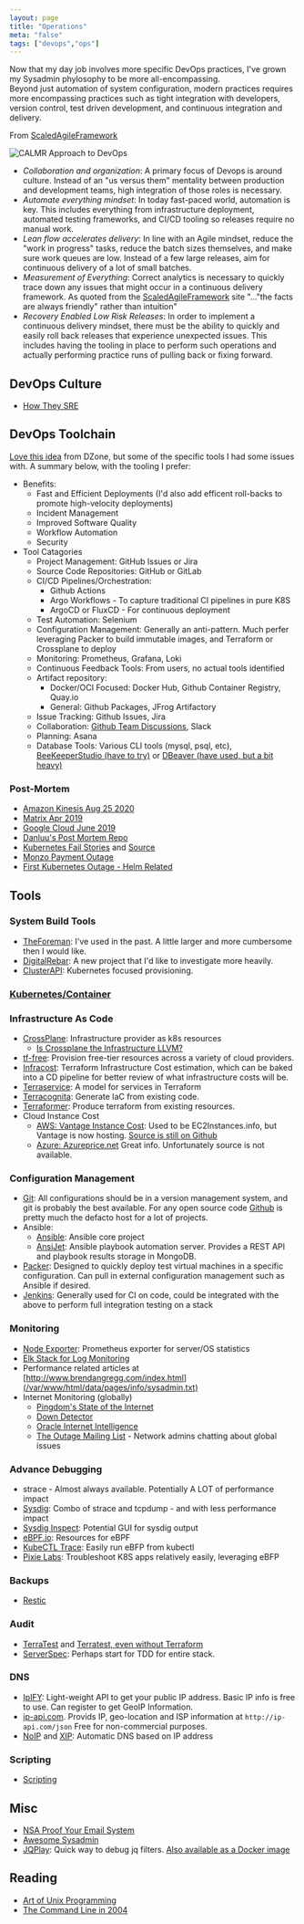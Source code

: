 ```yaml
---
layout: page
title: "Operations"
meta: "false"
tags: ["devops","ops"]
---
```


Now that my day job involves more specific DevOps practices, I've grown my Sysadmin phylosophy to be more all-encompassing.  
Beyond just automation of system configuration, modern practices requires more encompassing practices such as tight
integration with developers, version control, test driven development, and continuous integration and delivery.

From [ScaledAgileFramework](https://www.scaledagileframework.com/devops)

![CALMR Approach to DevOps](/assets/info/sysadmin/DevOps_F01_WP.png)

- *Collaboration and organization*: A primary focus of Devops is around culture.  Instead of an "us versus them" mentality
between production and development teams, high integration of those roles is necessary.
- *Automate everything mindset*: In today fast-paced world, automation is key.  This includes everything from infrastructure
deployment, automated testing frameworks, and CI/CD tooling so releases require no manual work.
- *Lean flow accelerates delivery*: In line with an Agile mindset, reduce the "work in progress" tasks, reduce the batch
sizes themselves, and make sure work queues are low.  Instead of a few large releases, aim for continuous delivery of a lot
of small batches.
- *Measurement of Everything*: Correct analytics is necessary to quickly trace down any issues that might occur in a 
continuous delivery framework.  As quoted from the [ScaledAgileFramework](https://www.scaledagileframework.com/devops)  site 
"..."the facts are always friendly" rather than intuition"
- *Recovery Enabled Low Risk Releases*: In order to implement a continuous delivery mindset, there must be the ability to 
quickly and easily roll back releases that experience unexpected issues.  This includes having the tooling in place to 
perform such operations and actually performing practice runs of pulling back or fixing forward.

## DevOps Culture

- [How They SRE](https://github.com/upgundecha/howtheysre)

## DevOps Toolchain

[Love this idea](https://dzone.com/articles/devops-toolchain-for-beginners) from DZone, but some of the specific tools I had some issues with.  A summary below, with the tooling I prefer:

- Benefits:
  - Fast and Efficient Deployments (I'd also add efficent roll-backs to promote high-velocity deployments)
  - Incident Management
  - Improved Software Quality
  - Workflow Automation
  - Security
- Tool Catagories
  - Project Management: GitHub Issues or Jira
  - Source Code Repositories: GitHub or GitLab
  - CI/CD Pipelines/Orchestration:
    - Github Actions
    - Argo Workflows - To capture traditional CI pipelines in pure K8S
    - ArgoCD or FluxCD - For continuous deployment
  - Test Automation: Selenium
  - Configuration Management: Generally an anti-pattern.  Much perfer leveraging Packer to build immutable images, and Terraform or Crossplane to deploy
  - Monitoring: Prometheus, Grafana, Loki
  - Continuous Feedback Tools: From users, no actual tools identified
  - Artifact repository: 
    - Docker/OCI Focused: Docker Hub, Github Container Registry, Quay.io
    - General: Github Packages, JFrog Artifactory
  - Issue Tracking: Github Issues, Jira
  - Collaboration: [Github Team Discussions](https://docs.github.com/en/organizations/collaborating-with-your-team/about-team-discussions), Slack
  - Planning: Asana
  - Database Tools: Various CLI tools (mysql, psql, etc), [BeeKeeperStudio (have to try)](https://www.beekeeperstudio.io/) or [DBeaver (have used, but a bit heavy)](https://dbeaver.io/)
### Post-Mortem

- [Amazon Kinesis Aug 25 2020](https://aws.amazon.com/message/11201/)
- [Matrix Apr 2019](https://matrix.org/blog/2019/05/08/post-mortem-and-remediations-for-apr-11-security-incident)
- [Google Cloud June 2019](https://status.cloud.google.com/incident/cloud-networking/19009)
- [Danluu's Post Mortem Repo](https://github.com/danluu/post-mortems)
- [Kubernetes Fail Stories](https://k8s.af/) and [Source](https://github.com/hjacobs/kubernetes-failure-stories)
- [Monzo Payment Outage](https://community.monzo.com/t/resolved-current-account-payments-may-fail-major-outage-27-10-2017/26296/95)
- [First Kubernetes Outage - Helm Related](https://engineering.saltside.se/our-first-kubernetes-outage-c6b9249cfd3a)

## Tools

### System Build Tools

- [TheForeman](https://www.theforeman.org/): I've used in the past. A little larger and more cumbersome then I would like.
- [DigitalRebar](https://github.com/digitalrebar): A new project that I'd like to investigate more heavily.
- [ClusterAPI](https://cluster-api.sigs.k8s.io/): Kubernetes focused provisioning.

### [Kubernetes/Container](/info/k8s)

### Infrastructure As Code

- [CrossPlane](https://crossplane.io/): Infrastructure provider as k8s resources
  - [Is Crossplane the Infrastructure LLVM?](https://danielmangum.com/posts/crossplane-infrastructure-llvm/)
- [tf-free](https://github.com/gruberdev/tf-free): Provision free-tier resources across a variety of cloud providers.
- [Infracost](https://www.infracost.io/): Terraform Infrastructure Cost estimation, which can be baked into a CD pipeline for better review of what infrastructure costs will be.
- [Terraservice](https://www.contino.io/insights/a-model-for-scaling-terraform-workflows-in-a-large-complex-organization): A model for services in Terraform
- [Terracognita](https://github.com/cycloidio/terracognita): Generate IaC from existing code.
- [Terraformer](https://github.com/GoogleCloudPlatform/terraformer): Produce terraform from existing resources.
- Cloud Instance Cost 
  - [AWS: Vantage Instance Cost](https://instances.vantage.sh/): Used to be EC2Instances.info, but Vantage is now hosting. [Source is still on Github](https://github.com/vantage-sh/ec2instances.info)
  - [Azure: Azureprice.net](https://azureprice.net/)
  Great info.  Unfortunately source is not available.

### Configuration Management

- [Git](https://git-scm.com/):  All configurations should be in a version management system, and git is probably the best available.  For any open source code [Github](https://github.com/) is pretty much the defacto host for a lot of projects.
- Ansible:
  - [Ansible](https://github.com/ansible/ansible): Ansible core project
  - [AnsiJet](https://github.com/hiddentao/ansijet): Ansible playbook automation server.  Provides a REST API and playbook results storage in MongoDB.
- [Packer](https://www.packer.io/): Designed to quickly deploy test virtual machines in a specific configuration.  Can pull in external configuration management such as Ansible if desired.
- [Jenkins](https://jenkins-ci.org/): Generally used for CI on code, could be integrated with the above to perform
full integration testing on a stack


### Monitoring

- [Node Exporter](https://github.com/prometheus/node_exporter): Prometheus exporter for server/OS statistics 
- [Elk Stack for Log Monitoring](https://www.elastic.co/webinars/elk-stack-devops-environment)
- Performance related articles at [http://www.brendangregg.com/index.html](/var/www/html/data/pages/info/sysadmin.txt)
- Internet Monitoring (globally)
  - [Pingdom's State of the Internet](https://livemap.pingdom.com/)
  - [Down Detector](https://downdetector.com/)
  - [Oracle Internet Intelligence](https://map.internetintel.oracle.com/)
  - [The Outage Mailing List](https://puck.nether.net/pipermail/outages/) - Network admins chatting about global issues

### Advance Debugging

- strace - Almost always available.  Potentially A LOT of performance impact
- [Sysdig](https://github.com/draios/sysdig): Combo of strace and tcpdump - and with less performance impact
- [Sysdig Inspect](https://github.com/draios/sysdig-inspect): Potential GUI for sysdig output
- [eBPF.io](https://ebpf.io/): Resources for eBPF
- [KubeCTL Trace](https://github.com/iovisor/kubectl-trace): Easily run eBFP from kubectl
- [Pixie Labs](https://pixielabs.ai/): Troubleshoot K8S apps relatively easily, leveraging eBFP

### Backups

- [Restic](https://restic.net/)

### Audit

- [TerraTest](https://terratest.gruntwork.io/) and [Terratest, even without Terraform](https://terratest.gruntwork.io/docs/testing-best-practices/alternative-testing-tools/)
- [ServerSpec](http://serverspec.org): Perhaps start for TDD for entire stack.

### DNS

- [IpIFY](https://www.ipify.org/): Light-weight API to get your public IP address.  Basic IP info is free to use.  Can register to get GeoIP Information.
- [ip-api.com](https://ip-api.com/).  Provids IP, geo-location and ISP information at `http://ip-api.com/json`  Free for non-commercial purposes.
- [NoIP](https://nip.io/) and [XIP](http://xip.io/): Automatic DNS based on IP address

### Scripting

- [Scripting](/info/scripting)

## Misc

- [NSA Proof Your Email System](http://sealedabstract.com/code/nsa-proof-your-e-mail-in-2-hours/)
- [Awesome Sysadmin](https://github.com/kahun/awesome-sysadmin)
- [JQPlay](https://jqplay.org/): Quick way to debug jq filters.  [Also available as a Docker image](https://github.com/munntjlx/jqplay)

## Reading

- [Art of Unix Programming](http://www.faqs.org/docs/artu/)
- [The Command Line in 2004](http://garote.bdmonkeys.net/commandline/index.html)
